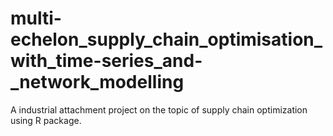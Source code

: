 # multi-echelon_supply_chain_optimisation_with_time-series_and-_network_modelling
A industrial attachment project on the topic of supply chain optimization using R package.
